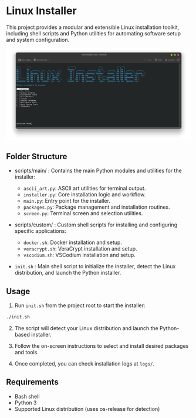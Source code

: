 # Linux Installer

This project provides a modular and extensible Linux installation toolkit, including shell scripts and Python utilities for automating software setup and system configuration.

![Preview](./assets/cli_preview.png)

## Folder Structure

- scripts/main/ : Contains the main Python modules and utilities for the installer:

  - `ascii_art.py`: ASCII art utilities for terminal output.
  - `installer.py`: Core installation logic and workflow.
  - `main.py`: Entry point for the installer.
  - `packages.py`: Package management and installation routines.
  - `screen.py`: Terminal screen and selection utilities.

- scripts/custom/ : Custom shell scripts for installing and configuring specific applications:

  - `docker.sh`: Docker installation and setup.
  - `veracrypt.sh`: VeraCrypt installation and setup.
  - `vscodium.sh`: VSCodium installation and setup.

- `init.sh` : Main shell script to initialize the installer, detect the Linux distribution, and launch the Python installer.

## Usage

1. Run `init.sh` from the project root to start the installer:

```bash
./init.sh
```

2. The script will detect your Linux distribution and launch the Python-based installer.

3. Follow the on-screen instructions to select and install desired packages and tools.

4. Once completed, you can check installation logs at `logs/`.

## Requirements

- Bash shell
- Python 3
- Supported Linux distribution (uses os-release for detection)